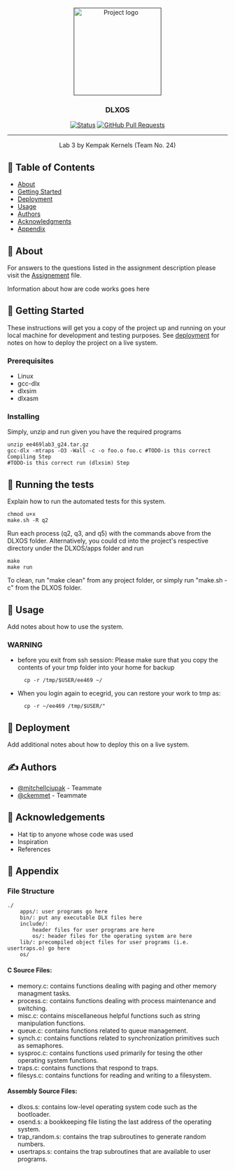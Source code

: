 <p align="center">
  <a href="" rel="noopener">
 <img width=200px height=200px src="https://cdn2.vectorstock.com/i/thumb-large/28/96/corn-kernel-vector-7732896.jpg" alt="Project logo"></a>
</p>

<h3 align="center">DLXOS</h3>

<div align="center">

  [![Status](https://img.shields.io/badge/status-active-success.svg)]()
  [![GitHub Pull Requests](https://img.shields.io/github/issues-pr/kylelobo/The-Documentation-Compendium.svg)](https://github.com/mitchellciupak/DLXOS/pulls)

</div>

---

<p align="center"> Lab 3 by Kempak Kernels (Team No. 24)
    <br>
</p>

## 📝 Table of Contents
- [About](#about)
- [Getting Started](#getting_started)
- [Deployment](#deployment)
- [Usage](#usage)
- [Authors](#authors)
- [Acknowledgments](#acknowledgement)
- [Appendix](#appendix)

## 🧐 About <a name = "about"></a>

For answers to the questions listed in the assignment description please visit the [Assignement](./ASSIGNMENT.md) file.

Information about how are code works goes here

## 🏁 Getting Started <a name = "getting_started"></a>
These instructions will get you a copy of the project up and running on your local machine for development and testing purposes. See [deployment](#deployment) for notes on how to deploy the project on a live system.

### Prerequisites
* Linux
* gcc-dlx
* dlxsim
* dlxasm

### Installing
Simply, unzip and run given you have the required programs

```
unzip ee469lab3_g24.tar.gz
gcc-dlx -mtraps -O3 -Wall -c -o foo.o foo.c #TODO-is this correct Compiling Step
#TODO-is this correct run (dlxsim) Step
```

## 🔧 Running the tests <a name = "tests"></a>
Explain how to run the automated tests for this system.

```
chmod u+x
make.sh -R q2
```
Run each process (q2, q3, and q5) with the commands above from the DLXOS folder. Alternatively, you could cd into the project's respective directory under the DLXOS/apps folder and run

```
make
make run
```

To clean, run "make clean" from any project folder, or simply run "make.sh -c" from the DLXOS folder.

## 🎈 Usage <a name="usage"></a>
Add notes about how to use the system.

### WARNING
* before you exit from ssh session: Please make sure that you copy the contents of your tmp folder into your home for backup

        cp -r /tmp/$USER/ee469 ~/

* When you login again to ecegrid, you can restore your work to tmp as:

        cp -r ~/ee469 /tmp/$USER/"

## 🚀 Deployment <a name = "deployment"></a>
Add additional notes about how to deploy this on a live system.

## ✍️ Authors <a name = "authors"></a>
- [@mitchellciupak](https://github.com/mitchellciupak) - Teammate
- [@ckemmet](https://github.com/ckemmet) - Teammate

## 🎉 Acknowledgements <a name = "acknowledgement"></a>
- Hat tip to anyone whose code was used
- Inspiration
- References

## 🔎 Appendix <a name = "appendix"></a>

### File Structure
    ./
        apps/: user programs go here
        bin/: put any executable DLX files here
        include/:
            header files for user programs are here
            os/: header files for the operating system are here
        lib/: precompiled object files for user programs (i.e. usertraps.o) go here
        os/

#### C Source Files:
* memory.c: contains functions dealing with paging and other memory managment tasks.
* process.c: contains functions dealing with process maintenance and switching.
* misc.c: contains miscellaneous helpful functions such as string manipulation functions.
* queue.c: contains functions related to queue management.
* synch.c: contains functions related to synchronization primitives such as semaphores.
* sysproc.c: contains functions used primarily for tesing the other operating system functions.
* traps.c: contains functions that respond to traps.
* filesys.c: contains functions for reading and writing to a filesystem.

#### Assembly Source Files:
* dlxos.s: contains low-level operating system code such as the bootloader.
* osend.s: a bookkeeping file listing the last address of the operating system.
* trap_random.s: contains the trap subroutines to generate random numbers.
* usertraps.s: contains the trap subroutines that are available to user programs.
